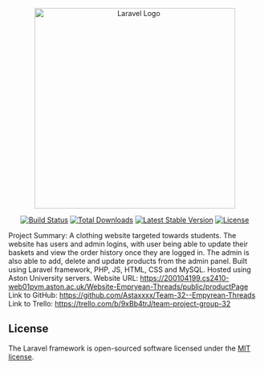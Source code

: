 <p align="center"><a href="https://laravel.com" target="_blank"><img src="https://raw.githubusercontent.com/laravel/art/master/logo-lockup/5%20SVG/2%20CMYK/1%20Full%20Color/laravel-logolockup-cmyk-red.svg" width="400" alt="Laravel Logo"></a></p>

<p align="center">
<a href="https://travis-ci.org/laravel/framework"><img src="https://travis-ci.org/laravel/framework.svg" alt="Build Status"></a>
<a href="https://packagist.org/packages/laravel/framework"><img src="https://img.shields.io/packagist/dt/laravel/framework" alt="Total Downloads"></a>
<a href="https://packagist.org/packages/laravel/framework"><img src="https://img.shields.io/packagist/v/laravel/framework" alt="Latest Stable Version"></a>
<a href="https://packagist.org/packages/laravel/framework"><img src="https://img.shields.io/packagist/l/laravel/framework" alt="License"></a>
</p>


Project Summary: A clothing website targeted towards students. The website has users and admin logins, with user being able to update their baskets and view the order history once they are logged in. The admin is also able to add, delete and update products from the admin panel.
Built using Laravel framework, PHP, JS, HTML, CSS and MySQL. Hosted using Aston University servers.
Website URL: https://200104199.cs2410-web01pvm.aston.ac.uk/Website-Empryean-Threads/public/productPage 
Link to GitHub: https://github.com/Astaxxxx/Team-32--Empyrean-Threads 
Link to Trello: https://trello.com/b/9xBb4trJ/team-project-group-32




## License

The Laravel framework is open-sourced software licensed under the [MIT license](https://opensource.org/licenses/MIT).
